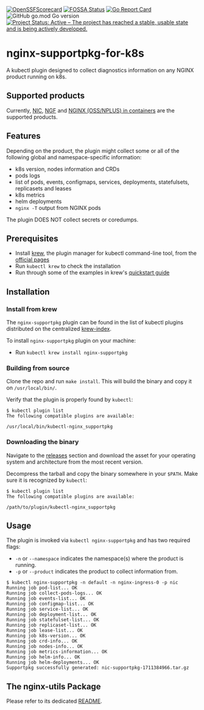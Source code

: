 [![OpenSSFScorecard](https://api.securityscorecards.dev/projects/github.com/nginxinc/nginx-supportpkg-for-k8s/badge)](https://scorecard.dev/viewer/?uri=github.com/nginxinc/nginx-supportpkg-for-k8s)
[![FOSSA Status](https://app.fossa.com/api/projects/custom%2B5618%2Fgithub.com%2Fnginxinc%2Fnginx-supportpkg-for-k8s.svg?type=shield)](https://app.fossa.com/projects/custom%2B5618%2Fgithub.com%2Fnginxinc%2Fnginx-supportpkg-for-k8s?ref=badge_shield)
[![Go Report Card](https://goreportcard.com/badge/github.com/nginxinc/nginx-supportpkg-for-k8s)](https://goreportcard.com/report/github.com/nginxinc/nginx-supportpkg-for-k8s)
![GitHub go.mod Go version](https://img.shields.io/github/go-mod/go-version/nginxinc/nginx-supportpkg-for-k8s?logo=go)
[![Project Status: Active – The project has reached a stable, usable state and is being actively developed.](https://www.repostatus.org/badges/latest/active.svg)](https://www.repostatus.org/#active)


# nginx-supportpkg-for-k8s

A kubectl plugin designed to collect diagnostics information on any NGINX product running on k8s. 

## Supported products

Currently, [NIC](https://github.com/nginxinc/kubernetes-ingress), [NGF](https://github.com/nginxinc/nginx-gateway-fabric) and [NGINX (OSS/NPLUS) in containers](https://github.com/nginx/nginx) are the supported products.

## Features

Depending on the product, the plugin might collect some or all of the following global and namespace-specific information:

- k8s version, nodes information and CRDs
- pods logs
- list of pods, events, configmaps, services, deployments, statefulsets, replicasets and leases
- k8s metrics
- helm deployments
- `nginx -T` output from NGINX pods

The plugin DOES NOT collect secrets or coredumps.

## Prerequisites
* Install [krew](https://krew.sigs.k8s.io), the plugin manager for kubectl command-line tool, from the [official pages](https://krew.sigs.k8s.io/docs/user-guide/setup/install/)
* Run `kubectl krew` to check the installation
* Run through some of the examples in krew's [quickstart guide](https://krew.sigs.k8s.io/docs/user-guide/quickstart/)

## Installation

### Install from krew
The `nginx-supportpkg` plugin can be found in the list of kubectl plugins distributed on the centralized [krew-index](https://sigs.k8s.io/krew-index).

To install `nginx-supportpkg` plugin on your machine:
* Run `kubectl krew install nginx-supportpkg`


### Building from source
Clone the repo and run `make install`. This will build the binary and copy it on `/usr/local/bin/`.

Verify that the plugin is properly found by `kubectl`:

```
$ kubectl plugin list
The following compatible plugins are available:

/usr/local/bin/kubectl-nginx_supportpkg
```

### Downloading the binary

Navigate to the [releases](https://github.com/nginxinc/nginx-supportpkg-for-k8s/releases) section and download the asset for your operating system and architecture from the most recent version. 

Decompress the tarball and copy the binary somewhere in your `$PATH`. Make sure it is recognized by `kubectl`:

```
$ kubectl plugin list
The following compatible plugins are available:

/path/to/plugin/kubectl-nginx_supportpkg
```

## Usage

The plugin is invoked via `kubectl nginx-supportpkg` and has two required flags:

* `-n` or `--namespace` indicates the namespace(s) where the product is running.
* `-p` or `--product` indicates the product to collect information from.


```
$ kubectl nginx-supportpkg -n default -n nginx-ingress-0 -p nic
Running job pod-list... OK
Running job collect-pods-logs... OK
Running job events-list... OK
Running job configmap-list... OK
Running job service-list... OK
Running job deployment-list... OK
Running job statefulset-list... OK
Running job replicaset-list... OK
Running job lease-list... OK
Running job k8s-version... OK
Running job crd-info... OK
Running job nodes-info... OK
Running job metrics-information... OK
Running job helm-info... OK
Running job helm-deployments... OK
Supportpkg successfully generated: nic-supportpkg-1711384966.tar.gz

```  

## The nginx-utils Package
Please refer to its dedicated [README](/nginx-utils/README.md).
